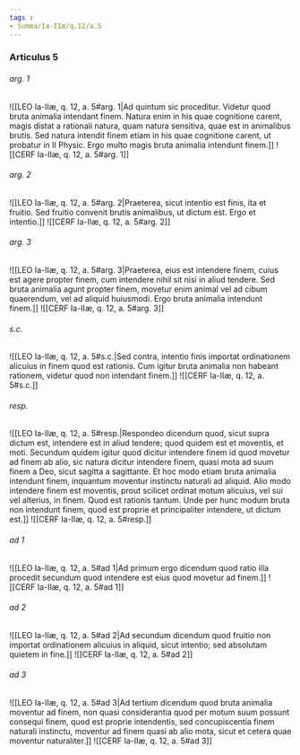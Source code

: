 ```yaml
---
tags : 
- Summa/Ia-IIæ/q.12/a.5
---
```


### Articulus 5

###### arg. 1
![[LEO Ia-IIæ, q. 12, a. 5#arg. 1|Ad quintum sic proceditur. Videtur quod bruta animalia intendant finem. Natura enim in his quae cognitione carent, magis distat a rationali natura, quam natura sensitiva, quae est in animalibus brutis. Sed natura intendit finem etiam in his quae cognitione carent, ut probatur in II Physic. Ergo multo magis bruta animalia intendunt finem.]]
![[CERF Ia-IIæ, q. 12, a. 5#arg. 1]]

###### arg. 2
![[LEO Ia-IIæ, q. 12, a. 5#arg. 2|Praeterea, sicut intentio est finis, ita et fruitio. Sed fruitio convenit brutis animalibus, ut dictum est. Ergo et intentio.]]
![[CERF Ia-IIæ, q. 12, a. 5#arg. 2]]

###### arg. 3
![[LEO Ia-IIæ, q. 12, a. 5#arg. 3|Praeterea, eius est intendere finem, cuius est agere propter finem, cum intendere nihil sit nisi in aliud tendere. Sed bruta animalia agunt propter finem, movetur enim animal vel ad cibum quaerendum, vel ad aliquid huiusmodi. Ergo bruta animalia intendunt finem.]]
![[CERF Ia-IIæ, q. 12, a. 5#arg. 3]]

###### s.c.
![[LEO Ia-IIæ, q. 12, a. 5#s.c.|Sed contra, intentio finis importat ordinationem alicuius in finem quod est rationis. Cum igitur bruta animalia non habeant rationem, videtur quod non intendant finem.]]
![[CERF Ia-IIæ, q. 12, a. 5#s.c.]]

###### resp.
![[LEO Ia-IIæ, q. 12, a. 5#resp.|Respondeo dicendum quod, sicut supra dictum est, intendere est in aliud tendere; quod quidem est et moventis, et moti. Secundum quidem igitur quod dicitur intendere finem id quod movetur ad finem ab alio, sic natura dicitur intendere finem, quasi mota ad suum finem a Deo, sicut sagitta a sagittante. Et hoc modo etiam bruta animalia intendunt finem, inquantum moventur instinctu naturali ad aliquid. Alio modo intendere finem est moventis, prout scilicet ordinat motum alicuius, vel sui vel alterius, in finem. Quod est rationis tantum. Unde per hunc modum bruta non intendunt finem, quod est proprie et principaliter intendere, ut dictum est.]]
![[CERF Ia-IIæ, q. 12, a. 5#resp.]]

###### ad 1
![[LEO Ia-IIæ, q. 12, a. 5#ad 1|Ad primum ergo dicendum quod ratio illa procedit secundum quod intendere est eius quod movetur ad finem.]]
![[CERF Ia-IIæ, q. 12, a. 5#ad 1]]

###### ad 2
![[LEO Ia-IIæ, q. 12, a. 5#ad 2|Ad secundum dicendum quod fruitio non importat ordinationem alicuius in aliquid, sicut intentio; sed absolutam quietem in fine.]]
![[CERF Ia-IIæ, q. 12, a. 5#ad 2]]

###### ad 3
![[LEO Ia-IIæ, q. 12, a. 5#ad 3|Ad tertium dicendum quod bruta animalia moventur ad finem, non quasi considerantia quod per motum suum possunt consequi finem, quod est proprie intendentis, sed concupiscentia finem naturali instinctu, moventur ad finem quasi ab alio mota, sicut et cetera quae moventur naturaliter.]]
![[CERF Ia-IIæ, q. 12, a. 5#ad 3]]


